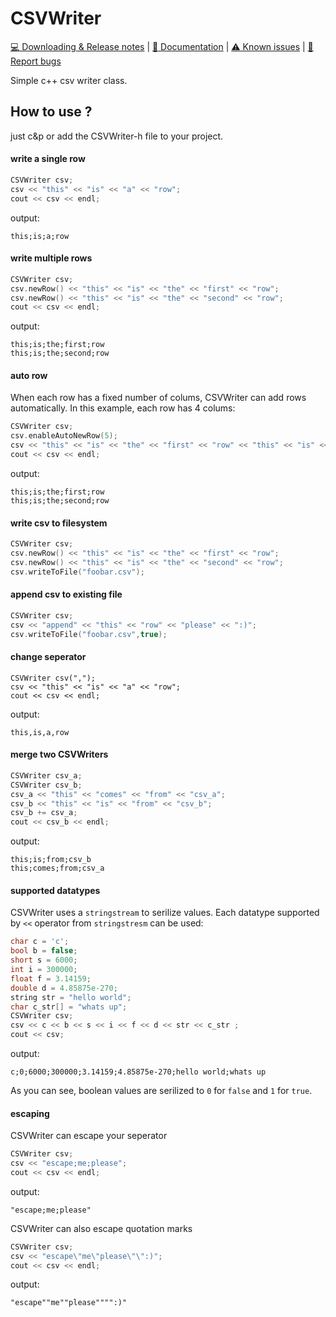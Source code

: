 # CSVWriter
[:computer: Downloading & Release notes](https://github.com/jojo58fr/CSVWriter/releases)   |   [:pushpin: Documentation](https://github.com/jojo58fr/CSVWriter/wiki) | [:warning: Known issues](#known-issues) | [:bug: Report bugs](https://github.com/jojo58fr/CSVWriter/issues)

Simple c++ csv writer class.
## How to use ?

just c&p or add the CSVWriter-h file to your project.

#### write a single row
```c++
CSVWriter csv;
csv << "this" << "is" << "a" << "row";
cout << csv << endl;
```
output:
```
this;is;a;row
```

#### write multiple rows
```c++
CSVWriter csv;
csv.newRow() << "this" << "is" << "the" << "first" << "row";
csv.newRow() << "this" << "is" << "the" << "second" << "row";
cout << csv << endl;
```
output:
```
this;is;the;first;row
this;is;the;second;row
```
#### auto row
When each row has a fixed number of colums, CSVWriter can add rows automatically. 
In this example, each row has 4 colums:
```c++
CSVWriter csv;
csv.enableAutoNewRow(5);
csv << "this" << "is" << "the" << "first" << "row" << "this" << "is" << "the" << "second" << "row";
cout << csv << endl;
```
output:
```
this;is;the;first;row
this;is;the;second;row
```
#### write csv to filesystem
```c++
CSVWriter csv;
csv.newRow() << "this" << "is" << "the" << "first" << "row";
csv.newRow() << "this" << "is" << "the" << "second" << "row";
csv.writeToFile("foobar.csv");
```
#### append csv to existing file
```c++
CSVWriter csv;
csv << "append" << "this" << "row" << "please" << ":)";
csv.writeToFile("foobar.csv",true);
```
#### change seperator
```
CSVWriter csv(",");
csv << "this" << "is" << "a" << "row";
cout << csv << endl;
```
output:
```
this,is,a,row
```
#### merge two CSVWriters
```c++
CSVWriter csv_a;
CSVWriter csv_b;
csv_a << "this" << "comes" << "from" << "csv_a";
csv_b << "this" << "is" << "from" << "csv_b";
csv_b += csv_a;
cout << csv_b << endl;
```
output:
```
this;is;from;csv_b
this;comes;from;csv_a
```
#### supported datatypes
CSVWriter uses a `stringstream` to serilize values. Each datatype supported by `<<` operator from `stringstresm` can be used:
```c++
char c = 'c';
bool b = false;
short s = 6000;
int i = 300000;
float f = 3.14159;
double d = 4.85875e-270;
string str = "hello world";
char c_str[] = "whats up";
CSVWriter csv;
csv << c << b << s << i << f << d << str << c_str ;
cout << csv;
```
output:
```
c;0;6000;300000;3.14159;4.85875e-270;hello world;whats up
```
As you can see, boolean values are serilized to `0` for `false` and `1` for `true`.

#### escaping
CSVWriter can escape your seperator
```c++
CSVWriter csv;
csv << "escape;me;please";
cout << csv << endl;
```
output:
```
"escape;me;please"
```
CSVWriter can also escape quotation marks
```c++
CSVWriter csv;
csv << "escape\"me\"please\"\":)";
cout << csv << endl;
```
output:
```
"escape""me""please"""":)"
```
